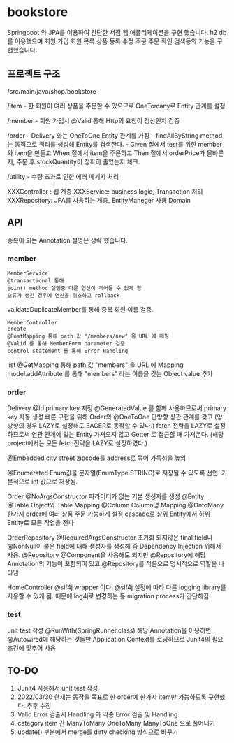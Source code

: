 # bookstore

Springboot 와 JPA를 이용하여 간단한 서점 웹 애플리케이션을 구현 했습니다.
h2 db를 이용했으며 회원 가입 회원 목록 상품 등록 수정 주문 주문 확인 검색등의 기능을 구현했습니다.

## 프로젝트 구조

/src/main/java/shop/bookstore
  
  /item - 한 회원이 여러 상품을 주문할 수 있으므로 OneTomany로 Entity 관계를 설정
  
  /member - 회원 가입시 @Valid 통해 Http의 요청이 정상인지 검증
  
  /order - Delivery 와는 OneToOne Entity 관계를 가짐
         - findAllByString method는 동적으로 쿼리를 생성해 Entity를 검색한다.
         - Given 절에서 test를 위한 member와 item을 만들고 When 절에서 item을 주문하고 Then 절에서 orderPrice가 올바른지, 주문 후 stockQuantity이 정확히 줄었는지 체크.
  
  /utility - 수량 초과로 인한 에러 메세지 처리
  
  XXXController :  웹 계층
  XXXService: business logic, Transaction 처리
  XXXRepository: JPA를 사용하는 계층, EntityManeger 사용
  Domain


## API


중복이 되는 Annotation 설명은 생략 했습니다.

### member

    MemberService
    @transactional 통해
    join() method 실행중 다른 연산이 끼어들 수 없게 함
    오류가 생긴 경우에 연산을 취소하고 rollback

validateDuplicateMember를 통해 중복 회원 이름 검증.

    MemberController
    create
    @PostMapping 통해 path 값 "/members/new" 을 URL 에 매핑
    @Valid 를 통해 MemberForm parameter 검증
    control statement 를 통해 Error Handling

list
    @GetMapping 통해 path 값 "members" 을 URL 에 Mapping
    model.addAttribute 를 통해 "members" 라는 이름을 갖는 Object value 추가

### order

Delivery
    @Id
    primary key 지정
    @GeneratedValue 를 함께 사용하므로써 primary key 자동 생성
    빠른 구현을 위해 Order와 @OneToOne 단방향 상관 관계를 갖고 (양방향의 경우 LAZY로 설정해도 EAGER로 동작할 수 있다.) fetch 전략을 LAZY로 설정하므로써
    연관 관계에 있는 Entity 가져오지 않고 Getter 로 접근할 때 가져온다. (해당 project에서는 모든 fetch전략을 LAZY로 설정하였다.)

  @Embedded
    city street zipcode를 address로 묶어 가독성을 높임

  @Enumerated
    Enum값을 문자열(EnumType.STRING)로 저장될 수 있도록 선언. 기본적으로 int 값으로 저장됨.

Order
  @NoArgsConstructor 
    파라미터가 없는 기본 생성자를 생성
  @Entity @Table
      Object와 Table Mapping
  @Column 
      Column명 Mapping
  @OntoMany
      한가지 order에 여러 상품 주문 가능하게 설정 cascade로 상위 Entity에서 하위 Entity로 모든 작업을 전파

OrderRepository
  @RequiredArgsConstructor
      초기화 되지않은 final field나 @NonNull이 붙은 field에 대해 생성자를 생성해 줌 Dependency Injection 위해서 사용.
  @Repository
      @Component을 사용해도 되지만  @Repository에 해당 Annotation의 기능이 포함되어 있고 @Repository를 적음으로 명시적으로 역할을 나타냄

HomeController
  @slf4j
    wrapper 이다. @slf4j 설정에 따라 다른 logging library를 사용할 수 있게 됨.
    때문에 log4j로 변경하는 등 migration process가 간단해짐

### test
  unit test 작성
  @RunWith(SpringRunner.class)
    해당 Annotation을 이용하면 @Autowired에 해당하는 것들만 Application Context를 로딩하므로
    Junit4의 필요조건에 맞추어 사용

## TO-DO
  1. Junit4 사용해서 unit test 작성
  2. 2022/03/30 현재는 동작을 목표로 한 order에 한가지 item만 가능하도록 구현했다. 추후 수정
  3. Valid Error 검출시 Handling 과 각종 Error 검출 및 Handling
  4. category item 간 ManyToMany OneToMany ManyToOne 으로 풀어내기
  5. update() 부분에서 merge를 dirty checking 방식으로 바꾸기
